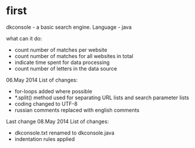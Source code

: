 first
=====

dkconsole - a basic search engine.
Language - java

what can it do:
- count number of matches per website
- count number of matches for all websites in total
- indicate time spent for data processing
- count number of letters in the data source

06.May 2014
List of changes:
-   for-loops added where possible
-   *.split() method used for separating URL lists and search parameter lists
-   coding changed to UTF-8
-   russian comments replaced with english comments

Last change 08.May 2014
List of changes:
- dkconsole.txt renamed to dkconsole.java
- indentation rules applied
